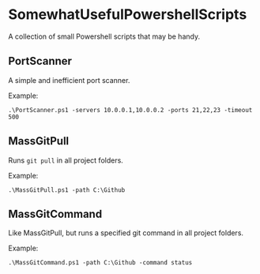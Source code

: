 # SomewhatUsefulPowershellScripts
A collection of small Powershell scripts that may be handy.

## PortScanner
A simple and inefficient port scanner.

Example:

`.\PortScanner.ps1 -servers 10.0.0.1,10.0.0.2 -ports 21,22,23 -timeout 500`

## MassGitPull
Runs `git pull` in all project folders. 

Example: 

`.\MassGitPull.ps1 -path C:\Github`

## MassGitCommand
Like MassGitPull, but runs a specified git command in all project folders. 

Example:

`.\MassGitCommand.ps1 -path C:\Github -command status` 